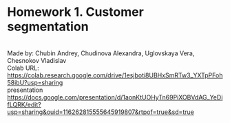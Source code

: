 # Homework 1. Customer segmentation
<br>Made by: Chubin Andrey, Chudinova Alexandra, Uglovskaya Vera, Chesnokov Vladislav
<br> Colab URL: https://colab.research.google.com/drive/1esjboti8UBHxSmRTw3_YXTpPFoh58ibU?usp=sharing
 <br> presentation https://docs.google.com/presentation/d/1aonKtUOHyTn69PiXOBVdAG_YeDifLQRK/edit?usp=sharing&ouid=116262815555645919807&rtpof=true&sd=true
